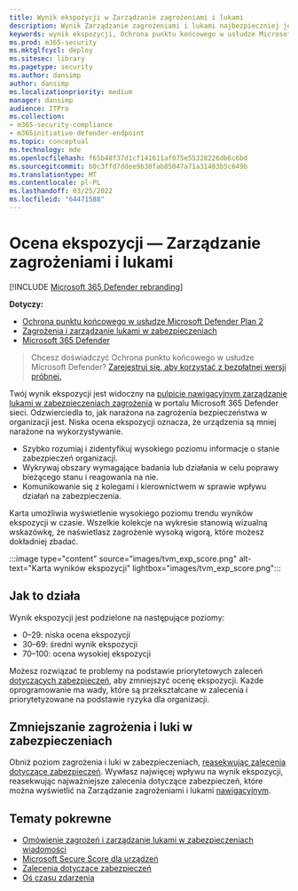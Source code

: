 ```yaml
---
title: Wynik ekspozycji w Zarządzanie zagrożeniami i lukami
description: Wynik Zarządzanie zagrożeniami i lukami najbezpieczniej jest odzwierciedlać narażenie organizacji na zagrożenia bezpieczeństwa bezpieczeństwa.
keywords: wynik ekspozycji, Ochrona punktu końcowego w usłudze Microsoft Defender wyników ekspozycji, Ochrona punktu końcowego w usłudze Microsoft Defender wyników ekspozycji w programie tvm, wynik ekspozycji organizacji, wynik ekspozycji organizacji telewizyjnej, Zarządzanie zagrożeniami i lukami, Ochrona punktu końcowego w usłudze Microsoft Defender
ms.prod: m365-security
ms.mktglfcycl: deploy
ms.sitesec: library
ms.pagetype: security
ms.author: dansimp
author: dansimp
ms.localizationpriority: medium
manager: dansimp
audience: ITPro
ms.collection:
- m365-security-compliance
- m365initiative-defender-endpoint
ms.topic: conceptual
ms.technology: mde
ms.openlocfilehash: f65b48f37d1cf141611af075e55328226db6c6bd
ms.sourcegitcommit: b0c3ffd7ddee9b30fab85047a71a31483b5c649b
ms.translationtype: MT
ms.contentlocale: pl-PL
ms.lasthandoff: 03/25/2022
ms.locfileid: "64471588"
---
```

# <a name="exposure-score---threat-and-vulnerability-management"></a>Ocena ekspozycji — Zarządzanie zagrożeniami i lukami

[!INCLUDE [Microsoft 365 Defender rebranding](../../includes/microsoft-defender.md)]

**Dotyczy:**

- [Ochrona punktu końcowego w usłudze Microsoft Defender Plan 2](https://go.microsoft.com/fwlink/?linkid=2154037)
- [Zagrożenia i zarządzanie lukami w zabezpieczeniach](next-gen-threat-and-vuln-mgt.md)
- [Microsoft 365 Defender](https://go.microsoft.com/fwlink/?linkid=2118804)

> Chcesz doświadczyć Ochrona punktu końcowego w usłudze Microsoft Defender? [Zarejestruj się, aby korzystać z bezpłatnej wersji próbnej.](https://signup.microsoft.com/create-account/signup?products=7f379fee-c4f9-4278-b0a1-e4c8c2fcdf7e&ru=https://aka.ms/MDEp2OpenTrial?ocid=docs-wdatp-portaloverview-abovefoldlink)

Twój wynik ekspozycji jest widoczny na [pulpicie nawigacyjnym zarządzanie lukami w zabezpieczeniach zagrożenia](tvm-dashboard-insights.md) w portalu Microsoft 365 Defender sieci. Odzwierciedla to, jak narażona na zagrożenia bezpieczeństwa w organizacji jest. Niska ocena ekspozycji oznacza, że urządzenia są mniej narażone na wykorzystywanie.

- Szybko rozumiaj i zidentyfikuj wysokiego poziomu informacje o stanie zabezpieczeń organizacji.
- Wykrywaj obszary wymagające badania lub działania w celu poprawy bieżącego stanu i reagowania na nie.
- Komunikowanie się z kolegami i kierownictwem w sprawie wpływu działań na zabezpieczenia.

Karta umożliwia wyświetlenie wysokiego poziomu trendu wyników ekspozycji w czasie. Wszelkie kolekcje na wykresie stanowią wizualną wskazówkę, że naświetlasz zagrożenie wysoką wigorą, które możesz dokładniej zbadać.

:::image type="content" source="images/tvm_exp_score.png" alt-text="Karta wyników ekspozycji" lightbox="images/tvm_exp_score.png":::

## <a name="how-it-works"></a>Jak to działa

Wynik ekspozycji jest podzielone na następujące poziomy:

- 0–29: niska ocena ekspozycji
- 30–69: średni wynik ekspozycji
- 70–100: ocena wysokiej ekspozycji

Możesz rozwiązać te problemy na podstawie priorytetowych zaleceń [dotyczących zabezpieczeń,](tvm-security-recommendation.md) aby zmniejszyć ocenę ekspozycji. Każde oprogramowanie ma wady, które są przekształcane w zalecenia i priorytetyzowane na podstawie ryzyka dla organizacji.

## <a name="reduce-your-threat-and-vulnerability-exposure"></a>Zmniejszanie zagrożenia i luki w zabezpieczeniach

Obniż poziom zagrożenia i luki w zabezpieczeniach, [reasekwując zalecenia dotyczące zabezpieczeń](tvm-security-recommendation.md). Wywłasz najwięcej wpływu na wynik ekspozycji, reasekwując najważniejsze zalecenia dotyczące zabezpieczeń, które można wyświetlić na Zarządzanie zagrożeniami i lukami [nawigacyjnym](tvm-dashboard-insights.md).

## <a name="related-topics"></a>Tematy pokrewne

- [Omówienie zagrożeń i zarządzanie lukami w zabezpieczeniach wiadomości](next-gen-threat-and-vuln-mgt.md)
- [Microsoft Secure Score dla urządzeń](tvm-microsoft-secure-score-devices.md)
- [Zalecenia dotyczące zabezpieczeń](tvm-security-recommendation.md)
- [Oś czasu zdarzenia](threat-and-vuln-mgt-event-timeline.md)

